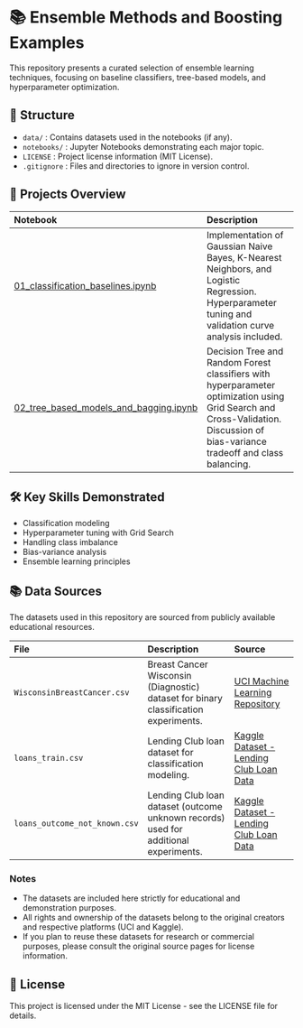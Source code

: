 # 📚 Ensemble Methods and Boosting Examples

This repository presents a curated selection of ensemble learning techniques, focusing on baseline classifiers, tree-based models, and hyperparameter optimization.

## 📂 Structure

- `data/` : Contains datasets used in the notebooks (if any).
- `notebooks/` : Jupyter Notebooks demonstrating each major topic.
- `LICENSE` : Project license information (MIT License).
- `.gitignore` : Files and directories to ignore in version control.

## 📖 Projects Overview

| Notebook | Description |
|:---|:---|
| [01_classification_baselines.ipynb](notebooks/01_classification_baselines.ipynb) | Implementation of Gaussian Naive Bayes, K-Nearest Neighbors, and Logistic Regression. Hyperparameter tuning and validation curve analysis included. |
| [02_tree_based_models_and_bagging.ipynb](notebooks/02_tree_based_models_and_bagging.ipynb) | Decision Tree and Random Forest classifiers with hyperparameter optimization using Grid Search and Cross-Validation. Discussion of bias-variance tradeoff and class balancing. |

## 🛠️ Key Skills Demonstrated

- Classification modeling
- Hyperparameter tuning with Grid Search
- Handling class imbalance
- Bias-variance analysis
- Ensemble learning principles

## 📚 Data Sources

The datasets used in this repository are sourced from publicly available educational resources.

| File | Description | Source |
|:---|:---|:---|
| `WisconsinBreastCancer.csv` | Breast Cancer Wisconsin (Diagnostic) dataset for binary classification experiments. | [UCI Machine Learning Repository](https://archive.ics.uci.edu/dataset/17/breast+cancer+wisconsin+diagnostic) |
| `loans_train.csv` | Lending Club loan dataset for classification modeling. | [Kaggle Dataset - Lending Club Loan Data](https://www.kaggle.com/datasets/wordsforthewise/lending-club) |
| `loans_outcome_not_known.csv` | Lending Club loan dataset (outcome unknown records) used for additional experiments. | [Kaggle Dataset - Lending Club Loan Data](https://www.kaggle.com/datasets/wordsforthewise/lending-club) |

### Notes
- The datasets are included here strictly for educational and demonstration purposes.
- All rights and ownership of the datasets belong to the original creators and respective platforms (UCI and Kaggle).
- If you plan to reuse these datasets for research or commercial purposes, please consult the original source pages for license information.

## 📜 License

This project is licensed under the MIT License - see the LICENSE file for details.
